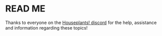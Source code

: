 # READ ME

Thanks to everyone on the [Houseplants! discord](https://discord.com/invite/plants) for the help, assistance and information regarding these topics!
